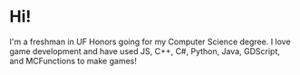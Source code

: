 # Hi!
I'm a freshman in UF Honors going for my Computer Science degree. 
I love game development and have used JS, C++, C#, Python, Java, GDScript, and MCFunctions to make games!

